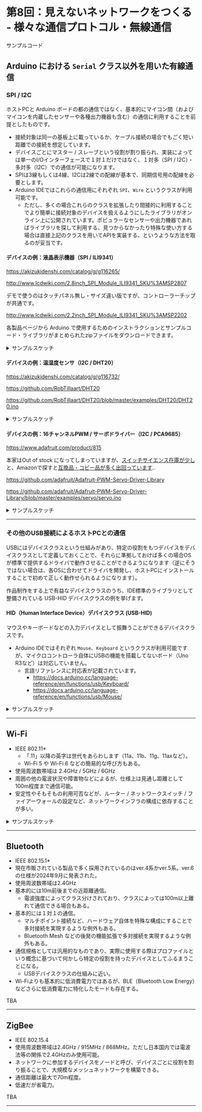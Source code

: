 # 第8回：見えないネットワークをつくる - 様々な通信プロトコル・無線通信

サンプルコード

## Arduino における ```Serial``` クラス以外を用いた有線通信

### SPI / I2C

ホストPCと Arduino ボードの都の通信ではなく、基本的にマイコン間（およびマイコンを内蔵したセンサーや各種出力機器も含む）の通信に利用することを前提としたものです。

- 接続対象は同一の基板上に載っているか、ケーブル接続の場合でもごく短い距離での接続を想定しています。
- デバイスごとにマスター / スレーブという役割が割り振られ、実装によっては単一のI/Oインターフェースで１対１だけではなく、１対多（SPI / I2C）・多対多（I2C）での通信が可能になります。
- SPIは3線もしくは4線、I2Cは2線での配線が基本で、同期信号用の配線を必要とします。
- Arduino IDEではこれらの通信用にそれぞれ ```SPI```、```Wire``` というクラスが利用可能です。
  - ただし、多くの場合これらのクラスを拡張したり間接的に利用することでより簡単に接続対象のデバイスを扱えるようにしたライブラリがオンライン上に公開されています。ポピュラーなセンサーや出力機器であればライブラリを探して利用する、見つからなかったり特殊な使い方する場合は直接上記のクラスを用いてAPIを実装する、というような方法を取るのが妥当です。

#### デバイスの例：液晶表示機器（SPI / ILI9341）

https://akizukidenshi.com/catalog/g/g116265/

http://www.lcdwiki.com/2.8inch_SPI_Module_ILI9341_SKU%3AMSP2807

デモで使うのはタッチパネル無し・サイズ違い版ですが、コントローラーチップが共通です。

http://www.lcdwiki.com/2.2inch_SPI_Module_ILI9341_SKU%3AMSP2202


各製品ページから Arduino で使用するためのインストラクションとサンプルコード・ライブラリがまとめられたzipファイルをダウンロードできます。

<details>
<summary>サンプルスケッチ</summary>

```c++
//This application does not rely on any libraries and it is for ILI9341

//This program is a demo of clearing screen to display black,white,red,green,blue.

//when using the BREAKOUT BOARD only and using these hardware spi lines to the LCD,
//the SDA pin and SCK pin is defined by the system and can't be modified.
//if you don't need to control the LED pin,you can set it to 3.3V and set the pin definition to -1.
//other pins can be defined by youself,for example
//pin usage as follow:
//             CS  DC/RS  RESET  SDI/MOSI  SCK   LED    VCC     GND    
//Arduino Uno  A5   A3     A4       11      13   A0   5V/3.3V   GND

//Remember to set the pins to suit your display module!
/********************************************************************************
* @attention
*
* THE PRESENT FIRMWARE WHICH IS FOR GUIDANCE ONLY AIMS AT PROVIDING CUSTOMERS
* WITH CODING INFORMATION REGARDING THEIR PRODUCTS IN ORDER FOR THEM TO SAVE
* TIME. AS A RESULT, QD electronic SHALL NOT BE HELD LIABLE FOR ANY
* DIRECT, INDIRECT OR CONSEQUENTIAL DAMAGES WITH RESPECT TO ANY CLAIMS ARISING
* FROM THE CONTENT OF SUCH FIRMWARE AND/OR THE USE MADE BY CUSTOMERS OF THE 
* CODING INFORMATION CONTAINED HEREIN IN CONNECTION WITH THEIR PRODUCTS.
**********************************************************************************/
#include <SPI.h>

#define LED   A0    
#define CS    A5        
#define RS    A3       
#define RESET A4

void Lcd_Writ_Bus(unsigned char d)
{
  SPI.transfer(d);
}

void Lcd_Write_Com(unsigned char VH)  
{   
  *(portOutputRegister(digitalPinToPort(RS))) &=  ~digitalPinToBitMask(RS);//LCD_RS=0;
  Lcd_Writ_Bus(VH);
}

void Lcd_Write_Data(unsigned char VH)
{
  *(portOutputRegister(digitalPinToPort(RS)))|=  digitalPinToBitMask(RS);//LCD_RS=1;
  Lcd_Writ_Bus(VH);
}

void Lcd_Write_Com_Data(unsigned char com,unsigned char dat)
{
  Lcd_Write_Com(com);
  Lcd_Write_Data(dat);
}

void Address_set(unsigned int x1,unsigned int y1,unsigned int x2,unsigned int y2)
{
        Lcd_Write_Com(0x2a);
	Lcd_Write_Data(x1>>8);
	Lcd_Write_Data(x1);
	Lcd_Write_Data(x2>>8);
	Lcd_Write_Data(x2);
        Lcd_Write_Com(0x2b);
	Lcd_Write_Data(y1>>8);
	Lcd_Write_Data(y1);
	Lcd_Write_Data(y2>>8);
	Lcd_Write_Data(y2);
	Lcd_Write_Com(0x2c); 							 
}

void SPI_Init(void)
{
    SPI.begin();
    SPI.setClockDivider(SPI_CLOCK_DIV4); // 4 MHz (half speed)
    SPI.setBitOrder(MSBFIRST);
    SPI.setDataMode(SPI_MODE0);  
}

void Lcd_Init(void)
{
  digitalWrite(RESET,HIGH);
  delay(5); 
  digitalWrite(RESET,LOW);
  delay(15);
  digitalWrite(RESET,HIGH);
  delay(15);

  digitalWrite(CS,LOW);  //CS

    Lcd_Write_Com(0xCB);  
    Lcd_Write_Data(0x39); 
    Lcd_Write_Data(0x2C); 
    Lcd_Write_Data(0x00); 
    Lcd_Write_Data(0x34); 
    Lcd_Write_Data(0x02); 

    Lcd_Write_Com(0xCF);  
    Lcd_Write_Data(0x00); 
    Lcd_Write_Data(0XC1); 
    Lcd_Write_Data(0X30); 

    Lcd_Write_Com(0xE8);  
    Lcd_Write_Data(0x85); 
    Lcd_Write_Data(0x00); 
    Lcd_Write_Data(0x78); 

    Lcd_Write_Com(0xEA);  
    Lcd_Write_Data(0x00); 
    Lcd_Write_Data(0x00); 
 
    Lcd_Write_Com(0xED);  
    Lcd_Write_Data(0x64); 
    Lcd_Write_Data(0x03); 
    Lcd_Write_Data(0X12); 
    Lcd_Write_Data(0X81); 

    Lcd_Write_Com(0xF7);  
    Lcd_Write_Data(0x20); 
  
    Lcd_Write_Com(0xC0);    //Power control 
    Lcd_Write_Data(0x23);   //VRH[5:0] 
 
    Lcd_Write_Com(0xC1);    //Power control 
    Lcd_Write_Data(0x10);   //SAP[2:0];BT[3:0] 

    Lcd_Write_Com(0xC5);    //VCM control 
    Lcd_Write_Data(0x3e);   //Contrast
    Lcd_Write_Data(0x28); 
 
    Lcd_Write_Com(0xC7);    //VCM control2 
    Lcd_Write_Data(0x86);   //--
 
    Lcd_Write_Com(0x36);    // Memory Access Control 
    Lcd_Write_Data(0x48);   

    Lcd_Write_Com(0x3A);    
    Lcd_Write_Data(0x55); 

    Lcd_Write_Com(0xB1);    
    Lcd_Write_Data(0x00);  
    Lcd_Write_Data(0x18); 
 
    Lcd_Write_Com(0xB6);    // Display Function Control 
    Lcd_Write_Data(0x08); 
    Lcd_Write_Data(0x82);
    Lcd_Write_Data(0x27);  

    Lcd_Write_Com(0x11);    //Exit Sleep 
    delay(120); 
				
    Lcd_Write_Com(0x29);    //Display on 
    Lcd_Write_Com(0x2c); 
    digitalWrite(CS,HIGH);
}

void H_line(unsigned int x, unsigned int y, unsigned int l, unsigned int c)                   
{	
  unsigned int i,j;
  digitalWrite(CS,LOW);
  Lcd_Write_Com(0x02c); //write_memory_start
  //digitalWrite(RS,HIGH);
  l=l+x;
  Address_set(x,y,l,y);
  j=l*2;
  for(i=1;i<=j;i++)
  {
    Lcd_Write_Data(c);
  }
  digitalWrite(CS,HIGH);   
}

void V_line(unsigned int x, unsigned int y, unsigned int l, unsigned int c)                   
{	
  unsigned int i,j;
  digitalWrite(CS,LOW);
  Lcd_Write_Com(0x02c); //write_memory_start
  //digitalWrite(RS,HIGH);
  l=l+y;
  Address_set(x,y,x,l);
  j=l*2;
  for(i=1;i<=j;i++)
  { 
    Lcd_Write_Data(c);
  }
  digitalWrite(CS,HIGH);   
}

void Rect(unsigned int x,unsigned int y,unsigned int w,unsigned int h,unsigned int c)
{
  H_line(x  , y  , w, c);
  H_line(x  , y+h, w, c);
  V_line(x  , y  , h, c);
  V_line(x+w, y  , h, c);
}

void Rectf(unsigned int x,unsigned int y,unsigned int w,unsigned int h,unsigned int c)
{
  unsigned int i;
  for(i=0;i<h;i++)
  {
    H_line(x  , y  , w, c);
    H_line(x  , y+i, w, c);
  }
}

int RGB(int r,int g,int b)
{
  return r << 16 | g << 8 | b;
}

void LCD_Clear(unsigned int j)                   
{	
  unsigned int i,m;
  digitalWrite(CS,LOW);
  Address_set(0,0,240,320);
  for(i=0;i<240;i++)
    for(m=0;m<320;m++)
    {
      Lcd_Write_Data(j>>8);
      Lcd_Write_Data(j);
    }
  digitalWrite(CS,HIGH);   
}

void setup()
{
  SPI_Init();
  pinMode(A0,OUTPUT);
  pinMode(A3,OUTPUT);
  pinMode(A4,OUTPUT);
  pinMode(A5,OUTPUT);

  digitalWrite(A0, HIGH);
  digitalWrite(A3, HIGH);
  digitalWrite(A4, HIGH);
  digitalWrite(A5, HIGH);

  Lcd_Init();
  
}

void loop()
{  
   LCD_Clear(0xf800);
   LCD_Clear(0x07E0);
   LCD_Clear(0x001F);
   LCD_Clear(0x0); 
  for(int i=0;i<500;i++)
  {
    Rect(random(300),random(300),random(300),random(300),random(65535)); // rectangle at x, y, with, hight, color
  }
  
//  LCD_Clear(0xf800);
}
```
</details>

#### デバイスの例：温湿度センサ（I2C / DHT20）

https://akizukidenshi.com/catalog/g/g116732/

https://github.com/RobTillaart/DHT20

https://github.com/RobTillaart/DHT20/blob/master/examples/DHT20/DHT20.ino

<details>
<summary>サンプルスケッチ</summary>

```c++
//
//    FILE: DHT20.ino
//  AUTHOR: Rob Tillaart
// PURPOSE: Demo for DHT20 I2C humidity & temperature sensor
//     URL: https://github.com/RobTillaart/DHT20
//
//  Always check datasheet - front view
//
//          +--------------+
//  VDD ----| 1            |
//  SDA ----| 2    DHT20   |
//  GND ----| 3            |
//  SCL ----| 4            |
//          +--------------+


#include "DHT20.h"

DHT20 DHT;

uint8_t count = 0;


void setup()
{
  Serial.begin(115200);
  Serial.println(__FILE__);
  Serial.print("DHT20 LIBRARY VERSION: ");
  Serial.println(DHT20_LIB_VERSION);
  Serial.println();

  Wire.begin();
  DHT.begin();    //  ESP32 default pins 21 22


  delay(1000);
}


void loop()
{
  if (millis() - DHT.lastRead() >= 1000)
  {
    //  READ DATA
    uint32_t start = micros();
    int status = DHT.read();
    uint32_t stop = micros();

    if ((count % 10) == 0)
    {
      count = 0;
      Serial.println();
      Serial.println("Type\tHumidity (%)\tTemp (°C)\tTime (µs)\tStatus");
    }
    count++;

    Serial.print("DHT20 \t");
    //  DISPLAY DATA, sensor has only one decimal.
    Serial.print(DHT.getHumidity(), 1);
    Serial.print("\t\t");
    Serial.print(DHT.getTemperature(), 1);
    Serial.print("\t\t");
    Serial.print(stop - start);
    Serial.print("\t\t");
    switch (status)
    {
      case DHT20_OK:
        Serial.print("OK");
        break;
      case DHT20_ERROR_CHECKSUM:
        Serial.print("Checksum error");
        break;
      case DHT20_ERROR_CONNECT:
        Serial.print("Connect error");
        break;
      case DHT20_MISSING_BYTES:
        Serial.print("Missing bytes");
        break;
      case DHT20_ERROR_BYTES_ALL_ZERO:
        Serial.print("All bytes read zero");
        break;
      case DHT20_ERROR_READ_TIMEOUT:
        Serial.print("Read time out");
        break;
      case DHT20_ERROR_LASTREAD:
        Serial.print("Error read too fast");
        break;
      default:
        Serial.print("Unknown error");
        break;
    }
    Serial.print("\n");
  }
}


//  -- END OF FILE --
```
</details>

#### デバイスの例：16チャンネルPWM / サーボドライバー（I2C / PCA9685）

https://www.adafruit.com/product/815

本家はOut of stock になってしまっていますが、[スイッチサイエンス在庫が少し](https://www.switch-science.com/products/961)と、Amazonで探すと[互換品・コピー品が多く出回っています](https://www.amazon.co.jp/PCA9685/s?k=PCA9685)..

https://github.com/adafruit/Adafruit-PWM-Servo-Driver-Library

https://github.com/adafruit/Adafruit-PWM-Servo-Driver-Library/blob/master/examples/servo/servo.ino

<details>
<summary>サンプルスケッチ</summary>

```c++
/*************************************************** 
  This is an example for our Adafruit 16-channel PWM & Servo driver
  Servo test - this will drive 8 servos, one after the other on the
  first 8 pins of the PCA9685

  Pick one up today in the adafruit shop!
  ------> http://www.adafruit.com/products/815
  
  These drivers use I2C to communicate, 2 pins are required to  
  interface.

  Adafruit invests time and resources providing this open source code, 
  please support Adafruit and open-source hardware by purchasing 
  products from Adafruit!

  Written by Limor Fried/Ladyada for Adafruit Industries.  
  BSD license, all text above must be included in any redistribution
 ****************************************************/

#include <Wire.h>
#include <Adafruit_PWMServoDriver.h>

// called this way, it uses the default address 0x40
Adafruit_PWMServoDriver pwm = Adafruit_PWMServoDriver();
// you can also call it with a different address you want
//Adafruit_PWMServoDriver pwm = Adafruit_PWMServoDriver(0x41);
// you can also call it with a different address and I2C interface
//Adafruit_PWMServoDriver pwm = Adafruit_PWMServoDriver(0x40, Wire);

// Depending on your servo make, the pulse width min and max may vary, you 
// want these to be as small/large as possible without hitting the hard stop
// for max range. You'll have to tweak them as necessary to match the servos you
// have!
#define SERVOMIN  150 // This is the 'minimum' pulse length count (out of 4096)
#define SERVOMAX  600 // This is the 'maximum' pulse length count (out of 4096)
#define USMIN  600 // This is the rounded 'minimum' microsecond length based on the minimum pulse of 150
#define USMAX  2400 // This is the rounded 'maximum' microsecond length based on the maximum pulse of 600
#define SERVO_FREQ 50 // Analog servos run at ~50 Hz updates

// our servo # counter
uint8_t servonum = 0;

void setup() {
  Serial.begin(9600);
  Serial.println("8 channel Servo test!");

  pwm.begin();
  /*
   * In theory the internal oscillator (clock) is 25MHz but it really isn't
   * that precise. You can 'calibrate' this by tweaking this number until
   * you get the PWM update frequency you're expecting!
   * The int.osc. for the PCA9685 chip is a range between about 23-27MHz and
   * is used for calculating things like writeMicroseconds()
   * Analog servos run at ~50 Hz updates, It is importaint to use an
   * oscilloscope in setting the int.osc frequency for the I2C PCA9685 chip.
   * 1) Attach the oscilloscope to one of the PWM signal pins and ground on
   *    the I2C PCA9685 chip you are setting the value for.
   * 2) Adjust setOscillatorFrequency() until the PWM update frequency is the
   *    expected value (50Hz for most ESCs)
   * Setting the value here is specific to each individual I2C PCA9685 chip and
   * affects the calculations for the PWM update frequency. 
   * Failure to correctly set the int.osc value will cause unexpected PWM results
   */
  pwm.setOscillatorFrequency(27000000);
  pwm.setPWMFreq(SERVO_FREQ);  // Analog servos run at ~50 Hz updates

  delay(10);
}

// You can use this function if you'd like to set the pulse length in seconds
// e.g. setServoPulse(0, 0.001) is a ~1 millisecond pulse width. It's not precise!
void setServoPulse(uint8_t n, double pulse) {
  double pulselength;
  
  pulselength = 1000000;   // 1,000,000 us per second
  pulselength /= SERVO_FREQ;   // Analog servos run at ~60 Hz updates
  Serial.print(pulselength); Serial.println(" us per period"); 
  pulselength /= 4096;  // 12 bits of resolution
  Serial.print(pulselength); Serial.println(" us per bit"); 
  pulse *= 1000000;  // convert input seconds to us
  pulse /= pulselength;
  Serial.println(pulse);
  pwm.setPWM(n, 0, pulse);
}

void loop() {
  // Drive each servo one at a time using setPWM()
  Serial.println(servonum);
  for (uint16_t pulselen = SERVOMIN; pulselen < SERVOMAX; pulselen++) {
    pwm.setPWM(servonum, 0, pulselen);
  }

  delay(500);
  for (uint16_t pulselen = SERVOMAX; pulselen > SERVOMIN; pulselen--) {
    pwm.setPWM(servonum, 0, pulselen);
  }

  delay(500);

  // Drive each servo one at a time using writeMicroseconds(), it's not precise due to calculation rounding!
  // The writeMicroseconds() function is used to mimic the Arduino Servo library writeMicroseconds() behavior. 
  for (uint16_t microsec = USMIN; microsec < USMAX; microsec++) {
    pwm.writeMicroseconds(servonum, microsec);
  }

  delay(500);
  for (uint16_t microsec = USMAX; microsec > USMIN; microsec--) {
    pwm.writeMicroseconds(servonum, microsec);
  }

  delay(500);

  servonum++;
  if (servonum > 7) servonum = 0; // Testing the first 8 servo channels
}
```
</details>

---

### その他のUSB接続によるホストPCとの通信

USBにはデバイスクラスという仕組みがあり、特定の役割をもつデバイスをデバイスクラスとして定義しておくことで、それらに準拠しておけば多くの場合OSが標準で提供するドライバで動作させることができるようになります（逆にそうではない場合は、各OSに合わせてドライバを開発し、ホストPCにインストールすることで初めて正しく動作せられるようになります）。

作品制作をする上で有益なデバイスクラスのうち、IDE標準のライブラリとして整備されている USB-HID デバイスクラスの例を挙げます。

#### HID（Human Interface Device）デバイスクラス (USB-HID)

マウスやキーボードなどの入力デバイスとして振舞うことができるデバイスクラスです。

- Arduino IDEではそれぞれ ```Mouse```、```Keyboard``` というクラスが利用可能ですが、マイクロコントローラ自体にUSBの機能を搭載してないボード（Uno R3など）は対応していません。
  - 言語リファレンスに対応表が記載されています。
    - https://docs.arduino.cc/language-reference/en/functions/usb/Keyboard/
    - https://docs.arduino.cc/language-reference/en/functions/usb/Mouse/

<details>
<summary>サンプルスケッチ</summary>

https://docs.arduino.cc/built-in-examples/usb/KeyboardAndMouseControl/

```c++
/*
  KeyboardAndMouseControl

  Controls the mouse from five pushbuttons on an Arduino Leonardo, Micro or Due.

  Hardware:
  - five pushbuttons attached to D2, D3, D4, D5, D6

  The mouse movement is always relative. This sketch reads four pushbuttons, and
  uses them to set the movement of the mouse.

  WARNING: When you use the Mouse.move() command, the Arduino takes over your
  mouse! Make sure you have control before you use the mouse commands.

  created 15 Mar 2012
  modified 27 Mar 2012
  by Tom Igoe

  This example code is in the public domain.

  https://www.arduino.cc/en/Tutorial/BuiltInExamples/KeyboardAndMouseControl
*/

#include "Keyboard.h"
#include "Mouse.h"

// set pin numbers for the five buttons:
const int upButton = 2;
const int downButton = 3;
const int leftButton = 4;
const int rightButton = 5;
const int mouseButton = 6;

void setup() {  // initialize the buttons' inputs:
  pinMode(upButton, INPUT);
  pinMode(downButton, INPUT);
  pinMode(leftButton, INPUT);
  pinMode(rightButton, INPUT);
  pinMode(mouseButton, INPUT);

  Serial.begin(9600);
  // initialize mouse control:
  Mouse.begin();
  Keyboard.begin();
}

void loop() {
  // use serial input to control the mouse:
  if (Serial.available() > 0) {
    char inChar = Serial.read();

    switch (inChar) {
      case 'u':
        // move mouse up
        Mouse.move(0, -40);
        break;
      case 'd':
        // move mouse down
        Mouse.move(0, 40);
        break;
      case 'l':
        // move mouse left
        Mouse.move(-40, 0);
        break;
      case 'r':
        // move mouse right
        Mouse.move(40, 0);
        break;
      case 'm':
        // perform mouse left click
        Mouse.click(MOUSE_LEFT);
        break;
    }
  }

  // use the pushbuttons to control the keyboard:
  if (digitalRead(upButton) == HIGH) {
    Keyboard.write('u');
  }
  if (digitalRead(downButton) == HIGH) {
    Keyboard.write('d');
  }
  if (digitalRead(leftButton) == HIGH) {
    Keyboard.write('l');
  }
  if (digitalRead(rightButton) == HIGH) {
    Keyboard.write('r');
  }
  if (digitalRead(mouseButton) == HIGH) {
    Keyboard.write('m');
  }
}
```
</details>

---


## Wi-Fi

- IEEE 802.11*
  - 「.11」以降の英字は世代をあらわします（11a、11b、11g、11axなど）。
  - Wi-Fi 5 や Wi-Fi 6 などの簡易的な呼び方もある。
- 使用周波数帯域は 2.4GHz / 5GHz / 6GHz
- 周囲の他の電波状況や障害物などによるが、仕様上は見通し距離として100m程度まで通信可能。
- 安定性やそもそもの利用可否などが、ルーター / ネットワークスイッチ / ファイアーウォールの設定など、ネットワークインフラの構成に依存することが多い。

<details>
<summary>サンプルスケッチ</summary>

```c++
/* 1112_wifi_osctest.ino */

#include <WiFi.h>
#include <ArduinoOSCWiFi.h>

#if (defined(PICO_RP2040))
#define _PWM_OUTPIN 0
#else
#define _PWM_OUTPIN 0
#endif

// 各人の設定に変更
String ssid = "ssid";
String pw = "password";
String osc_dest = "192.168.1.1";

int brightness = 0;

unsigned long tick = 0;
unsigned long tick2 = 0;

IPAddress localIP;

void setup() {
  Serial.begin(57600);

  WiFi.begin(ssid, pw);

  int timeout = 0;

  while (WiFi.status() != WL_CONNECTED) {
    delay(500);
    Serial.println("Waiting connection..");
    timeout ++;
    if (timeout > 20) {
      break;
    }
  }

  localIP = WiFi.localIP();

  pinMode(_PWM_OUTPIN, OUTPUT);

  OscWiFi.subscribe(12000, "/brightness", [&](int& val) {
    brightness = val;

    OscWiFi.send(osc_dest, 12000, "/reply", brightness, localIP.toString());
    Serial.println("ssid:" + ssid + ", osc_dest:" + osc_dest + ", brightness:" + brightness);
  });

  Serial.println("Enter loop");
}


void loop() {
  if ((millis() - tick) > 33) {
    tick2 = millis();
    analogWrite(_PWM_OUTPIN, constrain(brightness, 0, 254));
  }

  if ((millis() - tick) > 1000) {
    tick = millis();
    Serial.println("tick", localIP.toString());
  }

  OscWiFi.update();
  delay(33);
}
```
</details>

---

## Bluetooth

- IEEE 802.15.1*
- 現在市販されている製品で多く採用されているのはver.4系かver.5系。ver.6の仕様が2024年9月に発表された。
- 使用周波数帯域は2.4GHz
- 基本的には10m前後までの近距離通信。
  - 電波強度によってクラス分けされており、クラスによっては100m以上離れて通信できる場合もある。
- 基本的には１対１の通信。
  - マルチポイント接続など、ハードウェア自体を特殊な構成にすることで多対接続を実現するような例外もある。
  - Bluetooth Mesh などの後発の機能拡張で多対接続を実現するような例外もある。
- 通信規格としては汎用的なものであり、実際に使用する際はプロファイルという概念に基づいて何かしら特定の役割を持ったデバイスとしてふるまうことになる。
  - USBデバイスクラスの仕組みに近い。
- Wi-Fiよりも基本的に低消費電力ではあるが、BLE（Bluetooth Low Energy）などさらに低消費電力に特化したモードも存在する。

TBA

---

## ZigBee

- IEEE 802.15.4
- 使用周波数帯域は2.4GHz / 915MHz / 868MHz。ただし日本国内では電波法等の関係で2.4GHzのみ使用可能。
- ネットワークに参加するデバイスをノードと呼び、デバイスごとに役割を割り振ることで、大規模なメッシュネットワークを構築できる。
- 通信距離は最大で70m程度。
- 低速だが省電力。

TBA

---